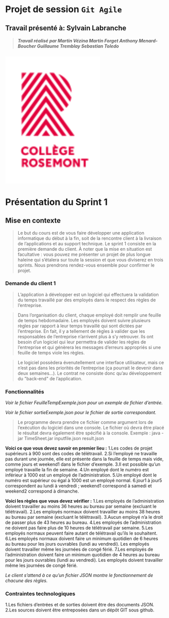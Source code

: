 #  **Projet de session `Git Agile`**

## Travail présenté à: **Sylvain Labranche**
>##### Travail réalisé par ***Martin Vézina*** ***Martin Forget*** ***Anthony Menard-Boucher*** ***Guillaume Tremblay*** ***Sebastian Toledo***

![Logo_Rosemont](/images/logo_college_rosemontReduit.png)

# **Présentation du Sprint 1**


## **Mise en contexte**
>Le but du cours est de vous faire développer une application informatique du début à la fin, soit de la rencontre
client à la livraison de l’applications et au support technique.
Le sprint 1 consiste en la première demande du client.
À noter que la mise en situation est facultative : vous pouvez me présenter un projet de plus longue haleine qui
s’étalera sur toute la session et que vous diviserez en trois sprints. Nous prendrons rendez-vous ensemble pour
confirmer le projet.


### **Demande du client 1**
>L’application à développer est un logiciel qui effectuera la validation du temps travaillé par des employés dans le
respect des règles de l’entreprise.

>Dans l’organisation du client, chaque employé doit remplir une feuille de temps hebdomadaire. Les employés doivent
suivre plusieurs règles par rapport à leur temps travaillé qui sont dictées par l’entreprise. En fait, il y a tellement
de règles à valider que les responsables de l’entreprise n’arrivent plus à s’y retrouver. Ils ont besoin d’un logiciel qui
leur permettra de valider les règles de l’entreprise et qui génèrera les messages d’erreurs appropriés si une feuille de
temps viole les règles.

>Le logiciel possèdera évenutellement une interface utilisateur, mais ce n’est pas dans les priorités de l’entreprise
(ça pourrait le devenir dans deux semaines...). Le contrat ne consiste donc qu’au développement du "back-end" de
l’application.


### **Fonctionnalités**

_Voir le fichier FeuilleTempExemple.json pour un exemple de fichier d’entrée._

_Voir le fichier sortieExemple.json pour le fichier de sortie correspondant._

>Le programme devra prendre ce fichier comme argument lors de l’exécution du logiciel dans une console. Le fichier
où devra être placé le résultat devra également être spécifié à la console. Exemple :
java -jar TimeSheet.jar inputfile.json result.json

**Voici ce que vous devez savoir en premier lieu :**
	1.Les codes de projet supérieurs à 900 sont des codes de télétravail.
	2.Si l’employé ne travaille pas durant une journée, elle est présente dans la feuille de temps mais vide, comme
	jours et weekend1 dans le fichier d’exemple.
	3.Il est possible qu’un employé travaille la fin de semaine.
	4.Un employé dont le numéro est inférieur à 1000 est un employé de l’administration.
	5.Un employé dont le numéro est supérieur ou égal à 1000 est un employé normal.
	6.jour1 à jour5 correspondent au lundi à vendredi ; weekend1 correspond à samedi et weekend2 correspond à
	dimanche.

**Voici les règles que vous devez vérifier :**
	1.Les employés de l’administration doivent travailler au moins 36 heures au bureau par semaine (excluant le
	télétravail).
	2.Les employés normaux doivent travailler au moins 38 heures au bureau par semaine (excluant le télétravail).
	3.Aucun employé n’a le droit de passer plus de 43 heures au bureau.
	4.Les employés de l’administration ne doivent pas faire plus de 10 heures de télétravail par semaine.
	5.Les employés normaux peuvent faire autant de télétravail qu’ils le souhaitent.
	6.Les employés normaux doivent faire un minimum quotidien de 6 heures au bureau pour les jours ouvrables
	(lundi au vendredi). Les employés doivent travailler même les journées de congé férié.
	7.Les employés de l’administration doivent faire un minimum quotidien de 4 heures au bureau pour les jours
	ouvrables (lundi au vendredi). Les employés doivent travailler même les journées de congé férié.

_Le client s’attend à ce qu’un fichier JSON montre le fonctionnement de chacune des règles._

### **Contraintes technologiques**
1.Les fichiers d’entrées et de sorties doivent être des documents JSON.
2.Les sources doivent être entreposées dans un dépôt GIT sous github.

